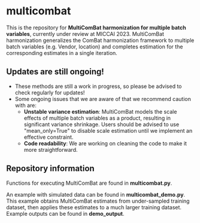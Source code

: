 # multicombat

This is the repository for **MultiComBat harmonization for multiple batch variables**, currently under review at MICCAI 2023. MultiComBat harmonization generalizes the ComBat harmonization framework to multiple batch variables (e.g. Vendor, location) and completes estimation for the corresponding estimates in a single iteration. 

## Updates are still ongoing!
- These methods are still a work in progress, so please be advised to check regularly for updates!
- Some ongoing issues that we are aware of that we recommend caution with are:
    - **Unstable variance estimation**: MultiComBat models the scale effects of multiple batch variables as a product, resulting in significant variance shrinkage. Users should be advised to use "mean_only=True" to disable scale estimation until we implement an effective constraint.
    - **Code readability**: We are working on cleaning the code to make it more straightforward.

## Repository information
Functions for executing MultiComBat are found in **multicombat.py**.

An example with simulated data can be found in **multicombat_demo.py**. This example obtains MultiComBat estimates from under-sampled training dataset, then applies these estimates to a much larger training dataset. Example outputs can be found in **demo_output**.